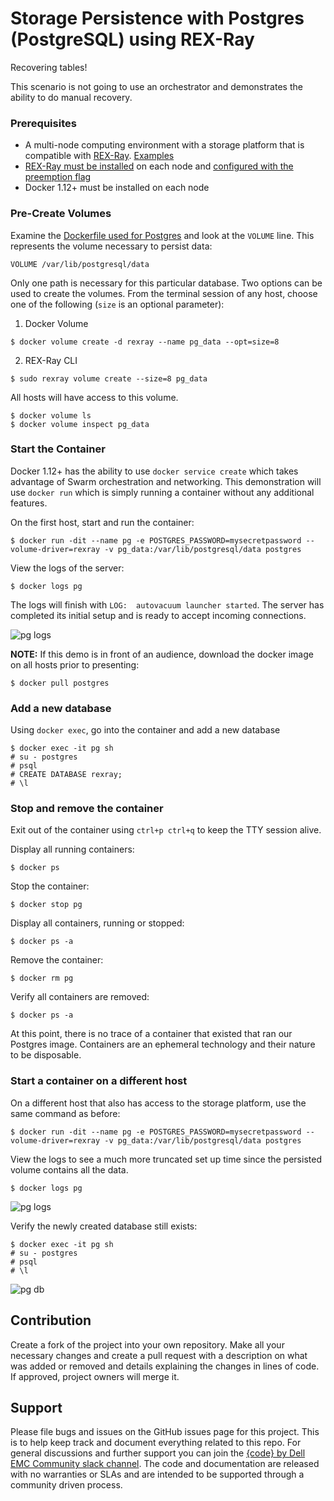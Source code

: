 # Storage Persistence with Postgres (PostgreSQL) using REX-Ray

Recovering tables! 

This scenario is not going to use an orchestrator and demonstrates the ability to do manual recovery.

### Prerequisites

- A multi-node computing environment with a storage platform that is compatible with [REX-Ray](https://github.com/emccode/rexray). [Examples](https://github.com/codedellemc/demo#environment-quickstarts)
- [REX-Ray must be installed](http://rexray.readthedocs.io/en/latest/) on each node and [configured with the preemption flag](http://libstorage.readthedocs.io/en/stable/user-guide/config/#volume-configuration)
- Docker 1.12+ must be installed on each node

### Pre-Create Volumes

Examine the [Dockerfile used for Postgres](https://hub.docker.com/_/postgres/) and look at the `VOLUME` line. This represents the volume necessary to persist data:
```
VOLUME /var/lib/postgresql/data
```

Only one path is necessary for this particular database. Two options can be used to create the volumes. From the terminal session of any host, choose one of the following (`size` is an optional parameter):

1. Docker Volume 

  ```
$ docker volume create -d rexray --name pg_data --opt=size=8
  ```

2. REX-Ray CLI
  ```
$ sudo rexray volume create --size=8 pg_data 
  ```

All hosts will have access to this volume.
```
$ docker volume ls
$ docker volume inspect pg_data
```

### Start the Container
Docker 1.12+ has the ability to use `docker service create` which takes advantage of Swarm orchestration and networking. This demonstration will use `docker run` which is simply running a container without any additional features.

On the first host, start and run the container:
```
$ docker run -dit --name pg -e POSTGRES_PASSWORD=mysecretpassword --volume-driver=rexray -v pg_data:/var/lib/postgresql/data postgres
```

View the logs of the server:
```
$ docker logs pg
```

The logs will finish with `LOG:  autovacuum launcher started`. The server has completed its initial setup and is ready to accept incoming connections.

![pg logs](img/pg01.png "pg logs")

**NOTE:** If this demo is in front of an audience, download the docker image on all hosts prior to presenting:
```
$ docker pull postgres
```

### Add a new database
Using `docker exec`, go into the container and add a new database

```
$ docker exec -it pg sh
# su - postgres
# psql
# CREATE DATABASE rexray;
# \l
```

### Stop and remove the container
Exit out of the container using `ctrl+p ctrl+q` to keep the TTY session alive.

Display all running containers:
```
$ docker ps
```

Stop the container:
```
$ docker stop pg
```

Display all containers, running or stopped:
```
$ docker ps -a
```

Remove the container:
```
$ docker rm pg
```

Verify all containers are removed:
```
$ docker ps -a
```

At this point, there is no trace of a container that existed that ran our Postgres image. Containers are an ephemeral technology and their nature to be disposable.

### Start a container on a different host

On a different host that also has access to the storage platform, use the same command as before:
```
$ docker run -dit --name pg -e POSTGRES_PASSWORD=mysecretpassword --volume-driver=rexray -v pg_data:/var/lib/postgresql/data postgres
```

View the logs to see a much more truncated set up time since the persisted volume contains all the data.
```
$ docker logs pg
```

![pg logs](img/pg02.png "pg logs")

Verify the newly created database still exists:
```
$ docker exec -it pg sh
# su - postgres
# psql
# \l
```

![pg db](img/pg03.png "pg db")

## Contribution

Create a fork of the project into your own repository. Make all your necessary changes and create a pull request with a description on what was added or removed and details explaining the changes in lines of code. If approved, project owners will merge it.


## Support

Please file bugs and issues on the GitHub issues page for this project. This is to help keep track and document everything related to this repo. For general discussions and further support you can join the [{code} by Dell EMC Community slack channel](http://community.codedellemc.com/). The code and documentation are released with no warranties or SLAs and are intended to be supported through a community driven process.